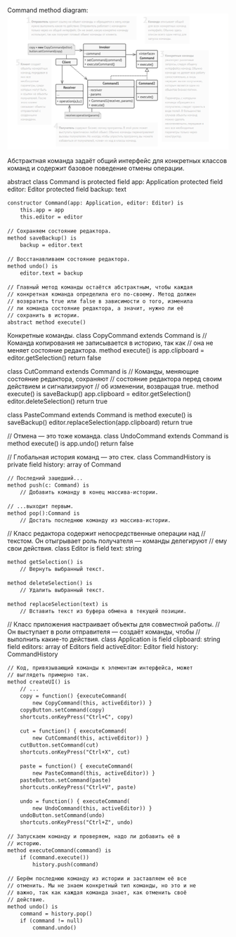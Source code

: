 Command method diagram:
![](./command.png)

Абстрактная команда задаёт общий интерфейс для конкретных
классов команд и содержит базовое поведение отмены операции.

abstract class Command is
    protected field app: Application
    protected field editor: Editor
    protected field backup: text


    constructor Command(app: Application, editor: Editor) is
        this.app = app
        this.editor = editor    

    // Сохраняем состояние редактора.
    method saveBackup() is
        backup = editor.text        

    // Восстанавливаем состояние редактора.
    method undo() is
        editor.text = backup

    // Главный метод команды остаётся абстрактным, чтобы каждая
    // конкретная команда определила его по-своему. Метод должен
    // возвратить true или false в зависимости о того, изменила
    // ли команда состояние редактора, а значит, нужно ли её
    // сохранить в истории.
    abstract method execute()

Конкретные команды.
class CopyCommand extends Command is
    // Команда копирования не записывается в историю, так как
    // она не меняет состояние редактора.
    method execute() is
        app.clipboard = editor.getSelection()
        return false    


class CutCommand extends Command is
    // Команды, меняющие состояние редактора, сохраняют
    // состояние редактора перед своим действием и сигнализируют
    // об изменении, возвращая true.
    method execute() is
        saveBackup()
        app.clipboard = editor.getSelection()
        editor.deleteSelection()
        return true

class PasteCommand extends Command is
    method execute() is
        saveBackup()
        editor.replaceSelection(app.clipboard)
        return true

// Отмена — это тоже команда.
class UndoCommand extends Command is
    method execute() is
        app.undo()
        return false

// Глобальная история команд — это стек.
class CommandHistory is
    private field history: array of Command

    // Последний зашедший...
    method push(c: Command) is
        // Добавить команду в конец массива-истории.

    // ...выходит первым.
    method pop():Command is
        // Достать последнюю команду из массива-истории.        

// Класс редактора содержит непосредственные операции над
// текстом. Он отыгрывает роль получателя — команды делегируют
// ему свои действия.
class Editor is
    field text: string

    method getSelection() is
        // Вернуть выбранный текст.

    method deleteSelection() is
        // Удалить выбранный текст.

    method replaceSelection(text) is
        // Вставить текст из буфера обмена в текущей позиции.   

// Класс приложения настраивает объекты для совместной работы.
// Он выступает в роли отправителя — создаёт команды, чтобы
// выполнить какие-то действия.
class Application is
    field clipboard: string
    field editors: array of Editors
    field activeEditor: Editor
    field history: CommandHistory

    // Код, привязывающий команды к элементам интерфейса, может
    // выглядеть примерно так.
    method createUI() is
        // ...
        copy = function() {executeCommand(
            new CopyCommand(this, activeEditor)) }
        copyButton.setCommand(copy)
        shortcuts.onKeyPress("Ctrl+C", copy)

        cut = function() { executeCommand(
            new CutCommand(this, activeEditor)) }
        cutButton.setCommand(cut)
        shortcuts.onKeyPress("Ctrl+X", cut)

        paste = function() { executeCommand(
            new PasteCommand(this, activeEditor)) }
        pasteButton.setCommand(paste)
        shortcuts.onKeyPress("Ctrl+V", paste)

        undo = function() { executeCommand(
            new UndoCommand(this, activeEditor)) }
        undoButton.setCommand(undo)
        shortcuts.onKeyPress("Ctrl+Z", undo)

    // Запускаем команду и проверяем, надо ли добавить её в
    // историю.
    method executeCommand(command) is
        if (command.execute())
            history.push(command)

    // Берём последнюю команду из истории и заставляем её все
    // отменить. Мы не знаем конкретный тип команды, но это и не
    // важно, так как каждая команда знает, как отменить своё
    // действие.
    method undo() is
        command = history.pop()
        if (command != null)
            command.undo()             